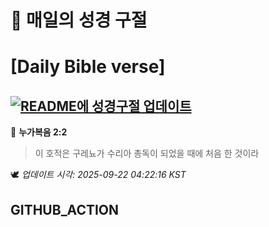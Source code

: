 # 🙏 매일의 성경 구절
# [Daily Bible verse]
## [![README에 성경구절 업데이트](https://github.com/DONGSUKA/first_test/actions/workflows/update-readme-bible.yml/badge.svg)](https://github.com/DONGSUKA/first_test/actions/workflows/update-readme-bible.yml)
<!-- START_BIBLE_VERSE -->
📖 **누가복음 2:2**
> 이 호적은 구레뇨가 수리아 총독이 되었을 때에 처음 한 것이라

🕊️ _업데이트 시각: 2025-09-22 04:22:16 KST_
  <!-- END_BIBLE_VERSE -->
## GITHUB_ACTION
